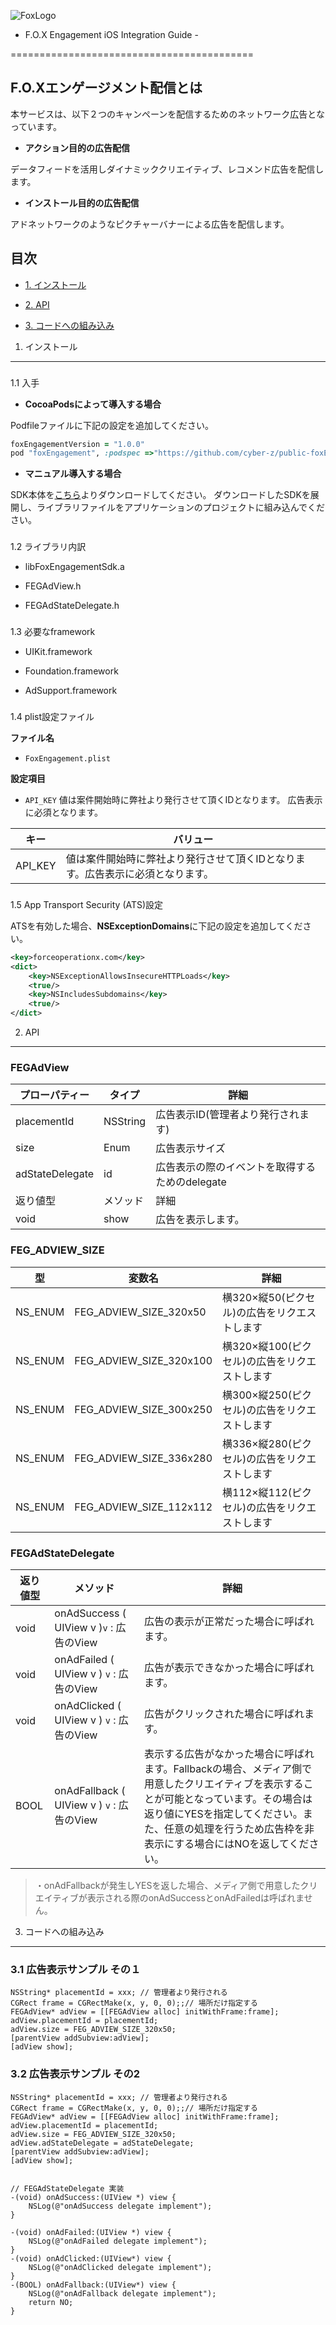 ![FoxLogo](https://cyber-z.co.jp/cp-upfiles/2015/10/FOX_logo_1017_cs1.png)


- F.O.X Engagement iOS Integration Guide -

==========================================


F.O.Xエンゲージメント配信とは
-----------------------------

本サービスは、以下２つのキャンペーンを配信するためのネットワーク広告となっています。

-   **アクション目的の広告配信**

データフィードを活用しダイナミッククリエイティブ、レコメンド広告を配信します。

-   **インストール目的の広告配信**

アドネットワークのようなピクチャーバナーによる広告を配信します。


目次
----

-   [1. インストール](#install)

-   [2. API](#about_api)

-   [3. コードへの組み込み](#code_sample)



1. インストール
---------------

### 
1.1 入手

-   **CocoaPodsによって導入する場合**

Podfileファイルに下記の設定を追加してください。

~~~~~~~~~~~~~~~~~~~~~~~~~~~~~~~~~~~~~~~~~~~~~~~~~~~~~~~~~~~~~~~~~~~~~~~~~~~ ruby
foxEngagementVersion = "1.0.0"
pod "foxEngagement", :podspec =>"https://github.com/cyber-z/public-foxEngagement-ios-sdk/raw/#{foxEngagementVersion}/cocoapods/foxEngagement.podspec"
~~~~~~~~~~~~~~~~~~~~~~~~~~~~~~~~~~~~~~~~~~~~~~~~~~~~~~~~~~~~~~~~~~~~~~~~~~~~~~~~

-   **マニュアル導入する場合**

SDK本体を[こちら](https://github.com/cyber-z/public-foxengagement-ios-sdk/releases)よりダウンロードしてください。
ダウンロードしたSDKを展開し、ライブラリファイルをアプリケーションのプロジェクトに組み込んでください。

### 
1.2 ライブラリ内訳

-   libFoxEngagementSdk.a

-   FEGAdView.h

-   FEGAdStateDelegate.h

### 
1.3 必要なframework

-   UIKit.framework

-   Foundation.framework

-   AdSupport.framework

### 
1.4 plist設定ファイル

**ファイル名**

-   `FoxEngagement.plist`

**設定項目**

-   `API_KEY` 値は案件開始時に弊社より発行させて頂くIDとなります。
    広告表示に必須となります。

| キー     | バリュー                                                                       |
|----------|--------------------------------------------------------------------------------|
| API\_KEY | 値は案件開始時に弊社より発行させて頂くIDとなります。広告表示に必須となります。 |

### 
1.5 App Transport Security (ATS)設定

ATSを有効した場合、**NSExceptionDomains**に下記の設定を追加してください。

~~~~~~~~~~~~~~~~~~~~~~~~~~~~~~~~~~~~~~~~~~~~~~~~~~~~~~~~~~~~~~~~~~~~~~~~~~~~ xml
<key>forceoperationx.com</key>
<dict>
    <key>NSExceptionAllowsInsecureHTTPLoads</key>
    <true/>
    <key>NSIncludesSubdomains</key>
    <true/>
</dict>
~~~~~~~~~~~~~~~~~~~~~~~~~~~~~~~~~~~~~~~~~~~~~~~~~~~~~~~~~~~~~~~~~~~~~~~~~~~~~~~~



2. API
------

### FEGAdView

| プローパティー  | タイプ   | 詳細                                           |
|-----------------|----------|------------------------------------------------|
| placementId     | NSString | 広告表示ID(管理者より発行されます)             |
| size            | Enum     | 広告表示サイズ                                 |
| adStateDelegate | id       | 広告表示の際のイベントを取得するためのdelegate |
| 返り値型        | メソッド | 詳細                                           |
| void            | show     | 広告を表示します。                             |

### FEG\_ADVIEW\_SIZE

| 型       | 変数名                     | 詳細                                          |
|----------|----------------------------|-----------------------------------------------|
| NS\_ENUM | FEG\_ADVIEW\_SIZE\_320x50  | 横320×縦50(ピクセル)の広告をリクエストします  |
| NS\_ENUM | FEG\_ADVIEW\_SIZE\_320x100 | 横320×縦100(ピクセル)の広告をリクエストします |
| NS\_ENUM | FEG\_ADVIEW\_SIZE\_300x250 | 横300×縦250(ピクセル)の広告をリクエストします |
| NS\_ENUM | FEG\_ADVIEW\_SIZE\_336x280 | 横336×縦280(ピクセル)の広告をリクエストします |
| NS\_ENUM | FEG\_ADVIEW\_SIZE\_112x112 | 横112×縦112(ピクセル)の広告をリクエストします |

### FEGAdStateDelegate

| 返り値型 | メソッド                                    | 詳細                                                                                                                                                                                                                                              |
|----------|---------------------------------------------|---------------------------------------------------------------------------------------------------------------------------------------------------------------------------------------------------------------------------------------------------|
| void     | onAdSuccess ( UIView v )`v` : 広告のView    | 広告の表示が正常だった場合に呼ばれます。                                                                                                                                                                                                          |
| void     | onAdFailed ( UIView v )  `v` : 広告のView   | 広告が表示できなかった場合に呼ばれます。                                                                                                                                                                                                          |
| void     | onAdClicked ( UIView v )  `v` : 広告のView  | 広告がクリックされた場合に呼ばれます。                                                                                                                                                                                                            |
| BOOL     | onAdFallback ( UIView v )  `v` : 広告のView | 表示する広告がなかった場合に呼ばれます。Fallbackの場合、メディア側で用意したクリエイティブを表示することが可能となっています。その場合は返り値にYESを指定してください。また、任意の処理を行うため広告枠を非表示にする場合にはNOを返してください。 |

>   ・onAdFallbackが発生しYESを返した場合、メディア側で用意したクリエイティブが表示される際のonAdSuccessとonAdFailedは呼ばれません。

3. コードへの組み込み
---------------------

### 3.1 広告表示サンプル その１

~~~~~~~~~~~~~~~~~~~~~~~~~~~~~~~~~~~~~~~~~~~~~~~~~~~~~~~~~~~~~~~~~~~~~~~~~~~ objc
NSString* placementId = xxx; // 管理者より発行される
CGRect frame = CGRectMake(x, y, 0, 0);;// 場所だけ指定する
FEGAdView* adView = [[FEGAdView alloc] initWithFrame:frame];
adView.placementId = placementId;
adView.size = FEG_ADVIEW_SIZE_320x50;
[parentView addSubview:adView];
[adView show];
~~~~~~~~~~~~~~~~~~~~~~~~~~~~~~~~~~~~~~~~~~~~~~~~~~~~~~~~~~~~~~~~~~~~~~~~~~~~~~~~

### 3.2 広告表示サンプル その2

~~~~~~~~~~~~~~~~~~~~~~~~~~~~~~~~~~~~~~~~~~~~~~~~~~~~~~~~~~~~~~~~~~~~~~~~~~~ objc
NSString* placementId = xxx; // 管理者より発行される
CGRect frame = CGRectMake(x, y, 0, 0);;// 場所だけ指定する
FEGAdView* adView = [[FEGAdView alloc] initWithFrame:frame];
adView.placementId = placementId;
adView.size = FEG_ADVIEW_SIZE_320x50;
adView.adStateDelegate = adStateDelegate;
[parentView addSubview:adView];
[adView show];


// FEGAdStateDelegate 実装
-(void) onAdSuccess:(UIView *) view {
    NSLog(@"onAdSuccess delegate implement");
}

-(void) onAdFailed:(UIView *) view {
    NSLog(@"onAdFailed delegate implement");
}
-(void) onAdClicked:(UIView*) view {
    NSLog(@"onAdClicked delegate implement");
}
-(BOOL) onAdFallback:(UIView*) view {
    NSLog(@"onAdFallback delegate implement");
    return NO;
}
~~~~~~~~~~~~~~~~~~~~~~~~~~~~~~~~~~~~~~~~~~~~~~~~~~~~~~~~~~~~~~~~~~~~~~~~~~~~~~~~
